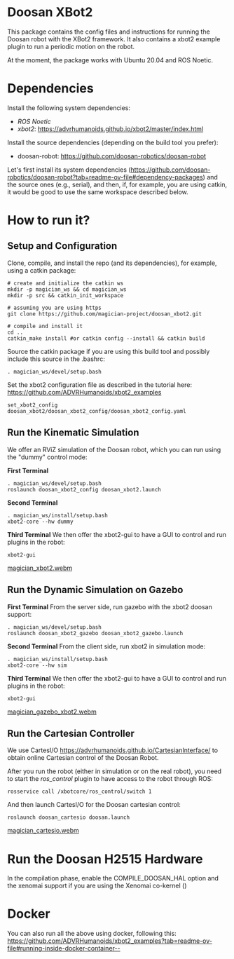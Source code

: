 # Doosan XBot2

This package contains the config files and instructions for running the Doosan robot with the XBot2 framework. It also contains a xbot2 example plugin to run a periodic motion on the robot.

At the moment, the package works with Ubuntu 20.04 and ROS Noetic.

# Dependencies

Install the following system dependencies:

- *ROS Noetic*
- *xbot2*: https://advrhumanoids.github.io/xbot2/master/index.html

Install the source dependencies (depending on the build tool you prefer):

- doosan-robot: https://github.com/doosan-robotics/doosan-robot

Let's first install its system dependencies (https://github.com/doosan-robotics/doosan-robot?tab=readme-ov-file#dependency-packages) and the source ones (e.g., serial), and then, if, for example, you are using catkin, it would be good to use the same workspace described below.

# How to run it?

## Setup and Configuration

Clone, compile, and install the repo (and its dependencies), for example, using a catkin package:

```
# create and initialize the catkin ws
mkdir -p magician_ws && cd magician_ws
mkdir -p src && catkin_init_workspace
 
# assuming you are using https
git clone https://github.com/magician-project/doosan_xbot2.git

# compile and install it
cd .. 
catkin_make install #or catkin config --install && catkin build
```

Source the catkin package if you are using this build tool and possibly include this source in the .bashrc:
```
. magician_ws/devel/setup.bash
```

Set the xbot2 configuration file as described in the tutorial here: https://github.com/ADVRHumanoids/xbot2_examples

```
set_xbot2_config doosan_xbot2/doosan_xbot2_config/doosan_xbot2_config.yaml
```

## Run the Kinematic Simulation

We offer an RViZ simulation of the Doosan robot, which you can run using the "dummy" control mode:  

**First Terminal**
```
. magician_ws/devel/setup.bash
roslaunch doosan_xbot2_config doosan_xbot2.launch 
```

**Second Terminal**
```
. magician_ws/install/setup.bash
xbot2-core --hw dummy
```

**Third Terminal**
We then offer the xbot2-gui to have a GUI to control and run plugins in the robot:
```
xbot2-gui
```

[magician_xbot2.webm](https://github.com/user-attachments/assets/806277d1-bfb6-460d-9595-2fc77bd77b0a)


## Run the Dynamic Simulation on Gazebo

**First Terminal**
From the server side, run gazebo with the xbot2 doosan support:
```
. magician_ws/devel/setup.bash
roslaunch doosan_xbot2_gazebo doosan_xbot2_gazebo.launch 
```

**Second Terminal**
From the client side, run xbot2 in simulation mode:
```
. magician_ws/install/setup.bash
xbot2-core --hw sim
```

**Third Terminal**
We then offer the xbot2-gui to have a GUI to control and run plugins in the robot:

```
xbot2-gui
```

[magician_gazebo_xbot2.webm](https://github.com/user-attachments/assets/db8a54b0-9027-4aed-a3ab-4691d85b302b)

## Run the Cartesian Controller

We use CartesI/O https://advrhumanoids.github.io/CartesianInterface/ to obtain online Cartesian control of the Doosan Robot.

After you run the robot (either in simulation or on the real robot), you need to start the *ros_control* plugin to have access to the robot through ROS:

```
rosservice call /xbotcore/ros_control/switch 1
```

And then launch CartesI/O for the Doosan cartesian control:

```
roslaunch doosan_cartesio doosan.launch
```

[magician_cartesio.webm](https://github.com/user-attachments/assets/a785859e-17db-46f8-b98d-989910121a38)

# Run the Doosan H2515 Hardware

In the compilation phase, enable the COMPILE_DOOSAN_HAL option and the xenomai support if you are using the Xenomai co-kernel ()


# Docker

You can also run all the above using docker, following this: https://github.com/ADVRHumanoids/xbot2_examples?tab=readme-ov-file#running-inside-docker-container--

